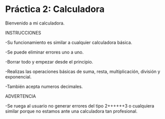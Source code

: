 # Práctica 2: Calculadora

Bienvenido a mi calculadora.

INSTRUCCIONES

-Su funcionamiento es similar a cualquier calculadora
básica.

-Se puede eliminar errores uno a uno.

-Borrar todo y empezar desde el principio.

-Realizas las operaciones básicas de suma, resta, multiplicación, división y exponencial.

-También acepta numeros decimales.

ADVERTENCIA

-Se ruega al usuario no generar errores del tipo 2++++++3
o cualquiera similar porque no estamos ante una calculadora tan profesional.
